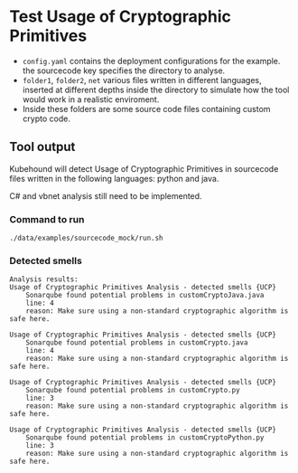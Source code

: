 # Test Usage of Cryptographic Primitives

- `config.yaml` contains the deployment configurations for the example. the sourcecode key specifies the directory to analyse.
- `folder1`,  `folder2`, `net` various files written in different languages, inserted at different depths inside the directory to simulate how the tool would work in a realistic enviroment.
- Inside these folders are some source code files containing custom crypto code.


## Tool output
Kubehound will detect Usage of Cryptographic Primitives in sourcecode files written in the following languages:
python and java.

C# and vbnet analysis still need to be implemented.

### Command to run

```
./data/examples/sourcecode_mock/run.sh
```

### Detected smells
```
Analysis results:
Usage of Cryptographic Primitives Analysis - detected smells {UCP}
	Sonarqube found potential problems in customCryptoJava.java
	line: 4
	reason: Make sure using a non-standard cryptographic algorithm is safe here.

Usage of Cryptographic Primitives Analysis - detected smells {UCP}
	Sonarqube found potential problems in customCrypto.java
	line: 4
	reason: Make sure using a non-standard cryptographic algorithm is safe here.

Usage of Cryptographic Primitives Analysis - detected smells {UCP}
	Sonarqube found potential problems in customCrypto.py
	line: 3
	reason: Make sure using a non-standard cryptographic algorithm is safe here.

Usage of Cryptographic Primitives Analysis - detected smells {UCP}
	Sonarqube found potential problems in customCryptoPython.py
	line: 3
	reason: Make sure using a non-standard cryptographic algorithm is safe here.


```